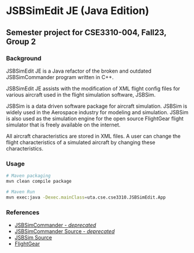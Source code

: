# JSBSimEdit JE (Java Edition)

## Semester project for CSE3310-004, Fall23, Group 2

### Background

JSBSimEdit JE is a Java refactor of the broken and outdated JSBSimCommander program written in C++. 

JSBSimEdit JE assists with the modification of XML flight config files for various aircraft used in the flight simulation software, JSBSim.

JSBSim is a data driven software package for aircraft simulation. JSBSim is widely used in
the Aerospace industry for modeling and simulation. JSBSim is also used as the simulation engine for
the open source FlightGear flight simulator that is freely available on the internet.

All aircraft characteristics are stored in XML files. A user can change the flight characteristics of a
simulated aircraft by changing these characteristics.

### Usage
```bash
# Maven packaging
mvn clean compile package

# Maven Run
mvn exec:java -Dexec.mainClass=uta.cse.cse3310.JSBSimEdit.App
```

### References

- [JSBSimCommander - *deprecated*](https://jsbsimcommander.sourceforge.net/)
- [JSBSimCommander Source - *deprecated*](https://github.com/JSBSim-Team/jsbsimcommander)
- [JSBSim Source](https://github.com/JSBSim-Team/jsbsim)
- [FlightGear](https://www.flightgear.org/)